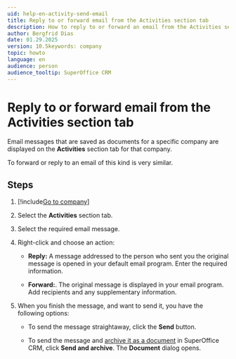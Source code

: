 ```yaml
---
uid: help-en-activity-send-email
title: Reply to or forward email from the Activities section tab
description: How to reply to or forward an email from the Activities section tab in SuperOffice.
author: Bergfrid Dias
date: 01.29.2025
version: 10.5keywords: company
topic: howto
language: en
audience: person
audience_tooltip: SuperOffice CRM
---
```


# Reply to or forward email from the Activities section tab

Email messages that are saved as documents for a specific company are displayed on the **Activities** section tab for that company.

To forward or reply to an email of this kind is very similar.

## Steps

1. [!include[Go to company](../includes/goto-company.md)]

1. Select the **Activities** section tab.

1. Select the required email message.

1. Right-click and choose an action:

    * **Reply:** A message addressed to the person who sent you the original message is opened in your default email program. Enter the required information.

    * **Forward:**. The original message is displayed in your email program. Add recipients and any supplementary information.

1. When you finish the message, and want to send it, you have the following options:

    * To send the message straightaway, click the **Send** button.

    * To send the message and [archive it as a document][1] in SuperOffice CRM, click **Send and archive**. The **Document** dialog opens.

<!-- Referenced links -->
[1]: ../../document/learn/create.md

<!-- Referenced images -->
